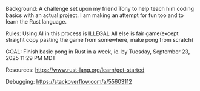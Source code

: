 Background:
A challenge set upon my friend Tony to help teach him coding basics with an actual project. I am making an attempt for fun too and to learn the Rust language.

Rules: 
Using AI in this process is ILLEGAL
All else is fair game(except straight copy pasting the game from somewhere, make pong from scratch)

GOAL: Finish basic pong in Rust in a week, ie. by Tuesday, September 23, 2025 11:29 PM MDT


Resources:
https://www.rust-lang.org/learn/get-started


Debugging:
https://stackoverflow.com/a/55603112